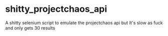 # shitty_projectchaos_api
A shitty selenium script to emulate the projectchaos api but It's slow as fuck and only gets 30 results
